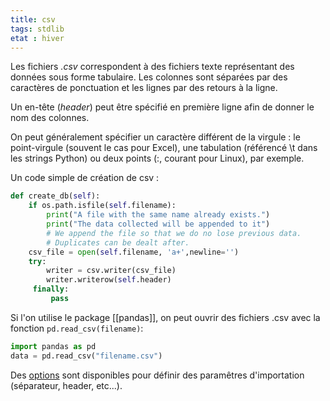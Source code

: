 ```yaml
---
title: csv
tags: stdlib
etat : hiver
---
```


Les fichiers *.csv* correspondent à des fichiers texte représentant des données sous forme tabulaire. Les colonnes sont séparées par des caractères de ponctuation et les lignes par des retours à la ligne.

Un en-tête (*header*) peut être spécifié en première ligne afin de donner le nom des colonnes. 

On peut généralement spécifier un caractère différent de la virgule : le point-virgule (souvent le cas pour Excel), une tabulation (référencé \t dans les strings Python) ou deux points (:, courant pour Linux), par exemple.

Un code simple de création de csv :
```python
def create_db(self):
	if os.path.isfile(self.filename):
    	print("A file with the same name already exists.")
        print("The data collected will be appended to it")
        # We append the file so that we do no lose previous data.
        # Duplicates can be dealt after.
    csv_file = open(self.filename, 'a+',newline='')
    try:
        writer = csv.writer(csv_file)
        writer.writerow(self.header)
     finally:
         pass
````

Si l'on utilise le package [[pandas]], on peut ouvrir des fichiers .csv avec la fonction `pd.read_csv(filename)`:

```python
import pandas as pd 
data = pd.read_csv("filename.csv") 
````

Des [options](https://pandas.pydata.org/pandas-docs/stable/reference/api/pandas.read_csv.html) sont disponibles pour définir des paramêtres d'importation (séparateur, header, etc...).